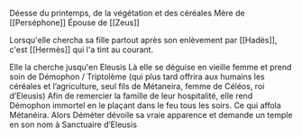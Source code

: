 Déesse du printemps, de la végétation et des céréales
Mère de [[Perséphone]]
Épouse de [[Zeus]]

Lorsqu'elle chercha sa fille partout après son enlèvement par [[Hadès]], c'est [[Hermès]] qui l'a tint au courant.

Elle la cherche jusqu'en Eleusis
Là elle se déguise en vieille femme et prend soin de Démophon / Triptolème (qui plus tard offrira aux humains les céréales et l’agriculture, seul fils de Métaneira, femme de Céléos, roi d’Eleusis) Afin de remercier la famille de leur hospitalité, elle rend Démophon immortel en le plaçant dans le feu tous les soirs. Ce qui affola Métanéira. Alors Déméter dévoile sa vraie apparence et demande un temple en son nom à Sanctuaire d’Eleusis


